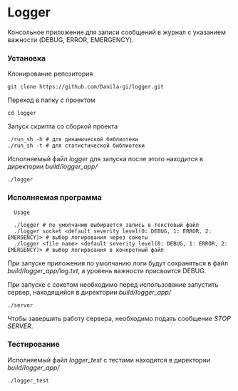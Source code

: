 # Logger

Консольное приложение для записи сообщений в журнал с указанием важности (DEBUG, ERROR, EMERGENCY).


### Установка
Клонирование репозитория

```git clone https://github.com/Danila-gi/logger.git```

Переход в папку с проектом

```cd logger```

Запуск скрипта со сборкой проекта

```
./run_sh -h # для динамической библиотеки
./run_sh -t # для статистической библиотеки
```

Исполняемый файл *logger* для запуска после этого находится в директории *build/logger_app/*

```./logger```

### Исполняемая программа

```
  Usage

  ./logger # по умолчанию выбирается запись в текстовый файл
  ./logger socket <default severity level(0: DEBUG, 1: ERROR, 2: EMERGENCY)> # выбор логирования через сокеты
  ./logger <file name> <default severity level(0: DEBUG, 1: ERROR, 2: EMERGENCY)> # выбор логирвоания в конкретный файл
```

При запуске приложения по умолчанию логи будут сохраняться в файл *build/logger_app/log.txt*, а уровень важности присвоится DEBUG.

При запуске с сокетом необходимо перед использование запустить сервер, находящийся в директории *build/logger_app/*

```./server```

Чтобы завершить работу сервера, необходимо подать сообщение *STOP SERVER*.

### Тестирование

Исполняемый файл *logger_test* с тестами находится в директории *build/logger_app/*

```./logger_test```
